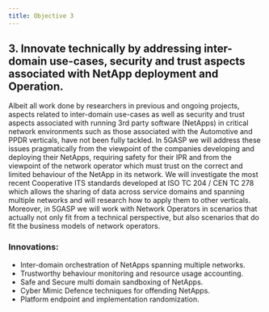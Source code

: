 ```yaml
---
title: Objective 3
---
```


## 3. Innovate technically by addressing inter-domain use-cases, security and trust aspects associated with NetApp deployment and Operation.

Albeit all work done by researchers in previous and ongoing projects, aspects related to inter-domain use-cases as
well as security and trust aspects associated with running 3rd party software (NetApps) in critical network
environments such as those associated with the Automotive and PPDR verticals, have not been fully tackled. In
5GASP we will address these issues pragmatically from the viewpoint of the companies developing and deploying
their NetApps, requiring safety for their IPR and from the viewpoint of the network operator which must trust on
the correct and limited behaviour of the NetApp in its network. We will investigate the most recent Cooperative ITS
standards developed at ISO TC 204 / CEN TC 278 which allows the sharing of data across service domains and
spanning multiple networks and will research how to apply them to other verticals. Moreover, in 5GASP we will
work with Network Operators in scenarios that actually not only fit from a technical perspective, but also scenarios
that do fit the business models of network operators.

### Innovations:

* Inter-domain orchestration of NetApps spanning multiple networks.
* Trustworthy behaviour monitoring and resource usage accounting.
* Safe and Secure multi domain sandboxing of NetApps.
* Cyber Mimic Defence techniques for offending NetApps.
* Platform endpoint and implementation randomization.